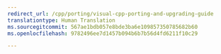 ```yaml
---
redirect_url: /cpp/porting/visual-cpp-porting-and-upgrading-guide
translationtype: Human Translation
ms.sourcegitcommit: 567ae1bdb057e8bde3ba6e109857350785682b60
ms.openlocfilehash: 9782496ee7d1457b094b6b7b56d4fd6211f10c29

---
```



<!--HONumber=Feb17_HO4-->


